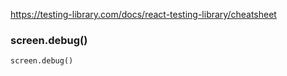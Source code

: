 https://testing-library.com/docs/react-testing-library/cheatsheet

### screen.debug()

`screen.debug()`
